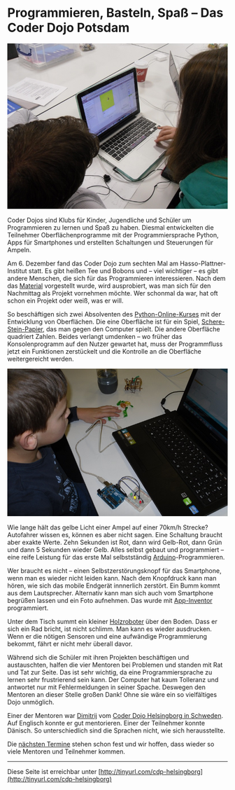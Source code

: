 Programmieren, Basteln, Spaß – Das Coder Dojo Potsdam
=====================================================

![](bilder/niccokunzmann/6.Dezember-2.jpg)


Coder Dojos sind Klubs für Kinder, Jugendliche und Schüler um Programmieren zu lernen und Spaß zu haben. Diesmal entwickelten die Teilnehmer Oberflächenprogramme mit der Programmiersprache Python, Apps für Smartphones und erstellten Schaltungen und Steuerungen für Ampeln.

Am 6. Dezember fand das Coder Dojo zum sechten Mal am Hasso-Plattner-Institut statt. Es gibt heißen Tee und Bobons und – viel wichtiger – es gibt andere Menschen, die sich für das Programmieren interessieren. Nach dem das [Material](http://zen.coderdojo.com/dojo/861) vorgestellt wurde, wird ausprobiert, was man sich für den Nachmittag als Projekt vornehmen möchte. Wer schonmal da war, hat oft schon ein Projekt oder weiß, was er will. 

So beschäftigen sich zwei Absolventen des [Python-Online-Kurses](https://open.hpi.de/courses/pythonjunior2014) mit der Entwicklung von Oberflächen. Die eine Oberfläche ist für ein Spiel, [Schere-Stein-Papier](https://github.com/CoderDojoPotsdam/projects/tree/5a3c0f1dc1dc4d2a337bd243424acf61ecff2134/Schere-Stein-Papier), das man gegen den Computer spielt. Die andere Oberfläche quadriert Zahlen. Beides verlangt umdenken – wo früher das Konsolenprogramm auf den Nutzer gewartet hat, muss der Programmfluss jetzt ein Funktionen zerstückelt und die Kontrolle an die Oberfläche weitergereicht werden. 

![](bilder/niccokunzmann/6.Dezember-1.jpg)

Wie lange hält das gelbe Licht einer Ampel auf einer 70km/h Strecke? Autofahrer wissen es, können es aber nicht sagen. Eine Schaltung braucht aber exakte Werte. Zehn Sekunden ist Rot, dann wird Gelb-Rot, dann Grün und dann 5 Sekunden wieder Gelb. Alles selbst gebaut und programmiert – eine reife Leistung für das erste Mal selbstständig [Arduino](http://arduino.cc/en/Main/ArduinoBoardUno)-Programmieren. 

Wer braucht es nicht – einen Selbstzerstörungsknopf für das Smartphone, wenn man es wieder nicht leiden kann. Nach dem Knopfdruck kann man hören, wie sich das mobile Endgerät innnerlich zerstört. Ein Bumm kommt aus dem Lautsprecher. Alternativ kann man sich auch vom Smartphone begrüßen lassen und ein Foto aufnehmen. Das wurde mit [App-Inventor](http://appinventor.mit.edu/) programmiert.

Unter dem Tisch summt ein kleiner [Holzroboter](https://github.com/niccokunzmann/rustyrobots/tree/master/john) über den Boden. Dass er sich ein Rad bricht, ist nicht schlimm. Man kann es wieder ausdrucken. Wenn er die nötigen Sensoren und eine aufwändige Programmierung bekommt, fährt er nicht mehr überall davor.

Während sich die Schüler mit ihren Projekten beschäftigen und austauschten, halfen die  vier Mentoren bei Problemen und standen mit Rat und Tat zur Seite. Das ist sehr wichtig, da eine Programmiersprache zu lernen sehr frustrierend sein kann. Der Computer hat kaum Tolleranz und antwortet nur mit Fehlermeldungen in seiner Spache. Deswegen den Mentoren  an dieser Stelle großen Dank! Ohne sie wäre ein so vielfältiges Dojo unmöglich.

Einer der Mentoren war [Dimitrij](https://twitter.com/aleshkov) vom [Coder Dojo Helsingborg in Schweden](http://www.creativelab.nu/coderdojo/). Auf Englisch konnte er gut mentorieren. Einer der Teilnehmer konnte Dänisch. So unterschiedlich sind die Sprachen nicht, wie sich herausstellte.

Die [nächsten Termine](http://www.eventbrite.de/o/coder-dojo-potsdam-6787334071) stehen schon fest und wir hoffen, dass wieder so viele Mentoren und Teilnehmer kommen. 

---

Diese Seite ist erreichbar unter [http://tinyurl.com/cdp-helsingborg](http://tinyurl.com/cdp-helsingborg)
